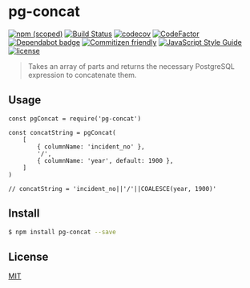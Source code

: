 # pg-concat
[![npm (scoped)](https://img.shields.io/npm/v/@wmfs/pg-concat.svg)](https://www.npmjs.com/package/@wmfs/pg-concat) [![Build Status](https://travis-ci.org/wmfs/pg-concat.svg?branch=master)](https://travis-ci.org/wmfs/pg-concat) [![codecov](https://codecov.io/gh/wmfs/pg-concat/branch/master/graph/badge.svg)](https://codecov.io/gh/wmfs/pg-concat) [![CodeFactor](https://www.codefactor.io/repository/github/wmfs/pg-concat/badge)](https://www.codefactor.io/repository/github/wmfs/pg-concat) [![Dependabot badge](https://img.shields.io/badge/Dependabot-active-brightgreen.svg)](https://dependabot.com/) [![Commitizen friendly](https://img.shields.io/badge/commitizen-friendly-brightgreen.svg)](http://commitizen.github.io/cz-cli/)
[![JavaScript Style Guide](https://img.shields.io/badge/code_style-standard-brightgreen.svg)](https://standardjs.com) [![license](https://img.shields.io/github/license/mashape/apistatus.svg)](https://github.com/wmfs/tymly/blob/master/packages/pg-concat/LICENSE)




> Takes an array of parts and returns the necessary PostgreSQL expression to concatenate them.

## Usage

```
const pgConcat = require('pg-concat')

const concatString = pgConcat(
    [
        { columnName: 'incident_no' },
        '/',
        { columnName: 'year', default: 1900 },
    ]
)

// concatString = 'incident_no||'/'||COALESCE(year, 1900)'
```

## <a name="install"></a>Install
```bash
$ npm install pg-concat --save
```

## <a name="license"></a>License
[MIT](https://github.com/wmfs/pg-concat/blob/master/LICENSE)
